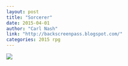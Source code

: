 ```yaml
---
layout: post
title: "Sorcerer"
date: 2015-04-01
author: "Carl Nash"
link: "http://backscreenpass.blogspot.com/"
categories: 2015 rpg
---
```

![]({{site.url}}/2015images/Sorcerer.jpg)
